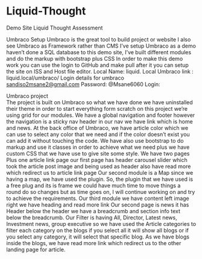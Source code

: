 # Liquid-Thought
Demo Site Liquid Thought Assessment  

Umbraco Setup
Umbraco is the great tool to build project or website I also see Umbraco as Framework rather than CMS
I’ve setup Umbraco as a demo haven’t done a SQL database to this demo site, I’ve built different modules and do the markup with bootstrap plus CSS
In order to make this demo work you can use the login to GitHub and make pull after it you can setup the site on ISS and Host file editor.
 Local Name: liquid. Local
Umbraco link : liquid.local/umbraco/   Login details for umbraco sandiso2msane2@gmail.com Password: @Msane6060
Login:  

Umbraco project   
The project is built on Umbraco so what we have done we have uninstalled their theme in order to start everything form scratch on this project we’re using grid for our modules.
We have a global navigation and footer however the navigation is a sticky nav header in our nav we have link which is home and news.
At the back office of Umbraco, we have article color which we can use to select any color that we need and if the color doesn’t exist you can add it without touching the code.
 We have also use bootstrap to do markup and use it classes in order to achieve what we need plus we have custom CSS that we have use to give site some style.
We have two pages Plus one article link page our first page has header carousel slider which took the article post image and being used as header also have read more which redirect us to article link page 
Our second module is a Map since we having a map, we have used the plugin. So, the plugin that we have used is a free plug and its is frame we could have much time to move things a round do so changes but as time goes on, I will continue working on and try to achieve the requirements. Our third module we have content left image right we have heading and read more link 
Our second page is news it has Header below the header we have a breadcrumb and section info text below the breadcrumb.
Our Filter is having All, Director, Latest news, Investment news, group executive so we have used the Article categories to filter each category on the blogs if you select all it will show all blogs or if you select any category, it will select that specific blog.
As we have blogs inside the blogs, we have read more link which redirect us to the other landing page for article.  
